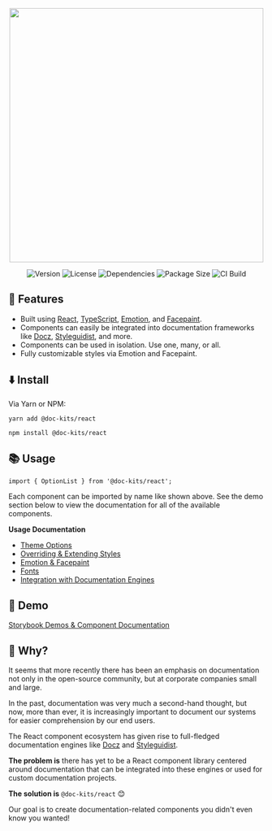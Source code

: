 <p align="center">
  <img src="https://raw.githubusercontent.com/doc-kits/react/master/images/logo.png?raw=true" width="500">
</p>

<p align="center">
  <img src="https://badgen.net/npm/v/doc-kits/react" alt="Version">
  <img src="https://badgen.net/badge/license/MIT/blue" alt="License">
  <img src="https://badgen.net/david/dep/doc-kits/react" alt="Dependencies">
  <img src="https://badgen.net/packagephobia/publish/doc-kits/react" alt="Package Size">
  <img src="https://badgen.net/travis/doc-kits/react" alt="CI Build">
</p>

## 💅 Features

- Built using [React](https://reactjs.org/), [TypeScript](https://www.typescriptlang.org/), [Emotion](https://emotion.sh/), and [Facepaint](https://github.com/emotion-js/facepaint).
- Components can easily be integrated into documentation frameworks like [Docz](https://www.docz.site/), [Styleguidist](https://react-styleguidist.js.org/), and more.
- Components can be used in isolation. Use one, many, or all.
- Fully customizable styles via Emotion and Facepaint.

## ⬇️ Install

Via Yarn or NPM:

`yarn add @doc-kits/react`

`npm install @doc-kits/react`

## 📚 Usage

`import { OptionList } from '@doc-kits/react';`

Each component can be imported by name like shown above. See the demo section below to view the documentation for all of the available components.

**Usage Documentation**

- [Theme Options](docs/theme-options.md)
- [Overriding & Extending Styles](docs/override-extend-styles.md)
- [Emotion & Facepaint](docs/emotion-facepaint.md)
- [Fonts](docs/fonts.md)
- [Integration with Documentation Engines](docs/integration-with-engines.md)

## 🎩 Demo

[Storybook Demos & Component Documentation](https://doc-kits.github.io/react/)

## 🔑 Why?

It seems that more recently there has been an emphasis on documentation not only in the open-source community, but at corporate companies small and large.

In the past, documentation was very much a second-hand thought, but now, more than ever, it is increasingly important to document our systems for easier comprehension by our end users.

The React component ecosystem has given rise to full-fledged documentation engines like [Docz](https://www.docz.site/) and [Styleguidist](https://react-styleguidist.js.org/).

**The problem is** there has yet to be a React component library centered around documentation that can be integrated into these engines or used for custom documentation projects.

**The solution is** `@doc-kits/react` 😊

Our goal is to create documentation-related components you didn't even know you wanted!
